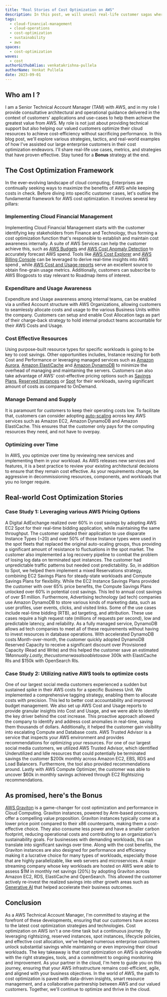 ```yaml
---
title: "Real Stories of Cost Optimization on AWS"
description: In this post, we will unveil real-life customer sagas where businesses harnessed the power of AWS to supercharge their savings  
tags:
  - cloud-financial-management
  - cloud-operations
  - cost-optimization
  - sustainability
  - aws
spaces:
  - cost-optimization
waves:
  - cost
authorGithubAlias: venkatakrishna-pullela
authorName: Venkat Pullela
date: 2023-09-01
---
```


## Who am I ?

 I am a Senior Technical Account Manager (TAM) with AWS, and in my role I provide consultative architectural and operational guidance delivered in the context of customers' applications and use-cases to help them achieve the greatest value from AWS. My role is not just about providing technical support but also helping our valued customers optimize their cloud resources to achieve cost-efficiency without sacrificing performance. In this blog post, we'll explore various strategies, tactics, and real-world examples of how I've assisted our large enterprise customers in their cost optimization endeavors. I'll share real-life use cases, metrics, and strategies that have proven effective. Stay tuned for a **Bonus** strategy at the end.

## The Cost Optimization Framework

In the ever-evolving landscape of cloud computing, Enterprises are continually seeking ways to maximize the benefits of AWS while keeping costs in check. Before diving into specific customer cases, let's outline the fundamental framework for AWS cost optimization. It involves several key pillars:

### Implementing Cloud Financial Management

Implementing Cloud Financial Management starts with the customer identifying key stakeholders from Finance and Technology, thus forming a cost optimization function that's responsible to establish and maintain cost awareness internally. A suite of AWS Services can help the customer achieve this, such as [AWS Budgets](https://aws.amazon.com/aws-cost-management/aws-budgets/?sc_channel=el&sc_campaign=costwave&sc_content=real-stories-of-cost-optimization-on-aws&sc_geo=mult&sc_country=mult&sc_outcome=acq) and [AWS Cost Anomaly Detection](https://aws.amazon.com/aws-cost-management/aws-cost-anomaly-detection/?sc_channel=el&sc_campaign=costwave&sc_content=real-stories-of-cost-optimization-on-aws&sc_geo=mult&sc_country=mult&sc_outcome=acq) to accurately forecast AWS spend. Tools like [AWS Cost Explorer](https://aws.amazon.com/aws-cost-management/aws-cost-explorer/?sc_channel=el&sc_campaign=costwave&sc_content=real-stories-of-cost-optimization-on-aws&sc_geo=mult&sc_country=mult&sc_outcome=acq) and [AWS Billing Console](https://aws.amazon.com/aws-cost-management/aws-billing/?sc_channel=el&sc_campaign=costwave&sc_content=real-stories-of-cost-optimization-on-aws&sc_geo=mult&sc_country=mult&sc_outcome=acq) can be leveraged to derive real-time insights into AWS spend , while [AWS Cost and Usage reports](https://docs.aws.amazon.com/cur/latest/userguide/what-is-cur.html?sc_channel=el&sc_campaign=costwave&sc_content=real-stories-of-cost-optimization-on-aws&sc_geo=mult&sc_country=mult&sc_outcome=acq) serve an excellent source to obtain fine-grain usage metrics. Additionally, customers can subscribe to AWS Blogposts to stay relevant to Roadmap items of interest.

### Expenditure and Usage Awareness

Expenditure and Usage awareness among internal teams, can be enabled via a unified Account structure with AWS Organizations, allowing customers to seamlessly allocate costs and usage to the various Business Units within the company. Customers can setup and enable Cost Allocation tags as part of their charge-back strategy to hold internal product teams accountable for their AWS Costs and Usage.

### Cost Effective Resources

Using purpose-built resource types for specific workloads is going to be key to cost savings. Other opportunities includes, Instance resizing for both Cost and Performance or leveraging managed services such as [Amazon Aurora](https://docs.aws.amazon.com/AmazonRDS/latest/AuroraUserGuide/CHAP_AuroraOverview.html?sc_channel=el&sc_campaign=costwave&sc_content=real-stories-of-cost-optimization-on-aws&sc_geo=mult&sc_country=mult&sc_outcome=acq), [Amazon ElastiCache](https://aws.amazon.com/elasticache/?sc_channel=el&sc_campaign=costwave&sc_content=real-stories-of-cost-optimization-on-aws&sc_geo=mult&sc_country=mult&sc_outcome=acq) and [Amazon DynamoDB](https://aws.amazon.com/dynamodb/?sc_channel=el&sc_campaign=costwave&sc_content=real-stories-of-cost-optimization-on-aws&sc_geo=mult&sc_country=mult&sc_outcome=acq) to minimize the overhead of managing and maintaining the servers. Customers can also take advantage of AWS' cost-effective pricing options such as [Savings Plans](https://aws.amazon.com/savingsplans/?sc_channel=el&sc_campaign=costwave&sc_content=real-stories-of-cost-optimization-on-aws&sc_geo=mult&sc_country=mult&sc_outcome=acq), [Reserved Instances](https://aws.amazon.com/ec2/pricing/reserved-instances/?sc_channel=el&sc_campaign=costwave&sc_content=real-stories-of-cost-optimization-on-aws&sc_geo=mult&sc_country=mult&sc_outcome=acq) or [Spot](https://aws.amazon.com/ec2/spot/?sc_channel=el&sc_campaign=costwave&sc_content=real-stories-of-cost-optimization-on-aws&sc_geo=mult&sc_country=mult&sc_outcome=acq) for their workloads, saving significant amount of costs as compared to OnDemand.

### Manage Demand and Supply

It is paramount for customers to keep their operating costs low. To facilitate that, customers can consider adopting [auto-scaling](https://aws.amazon.com/autoscaling/?sc_channel=el&sc_campaign=costwave&sc_content=real-stories-of-cost-optimization-on-aws&sc_geo=mult&sc_country=mult&sc_outcome=acq) across key AWS services such as Amazon EC2, Amazon DynamoDB and Amazon ElastiCache. This ensures that the customer only pays for the computing resources they need, and not have to overpay.

### Optimizing over Time

In AWS, you optimize over time by reviewing new services and implementing them in your workload. As AWS releases new services and features, it is a best practice to review your existing architectural decisions to ensure that they remain cost effective. As your requirements change, be aggressive in decommissioning resources, components, and workloads that you no longer require.

## Real-world Cost Optimization Stories

### Case Study 1: Leveraging various AWS Pricing Options

A Digital AdExchange realized over 60% in cost savings by adopting AWS EC2 Spot for their real-time bidding application, while maintaining the same throughput. The customer updated their application to use disparate Instance Types (~20) and over 50% of those Instance types were used in the spot fleets that replaced the original auto-scaling groups, thus providing a significant amount of resistance to fluctuations in the spot market. The customer also implemented a log recovery pipeline to combat the problem of losing log data on terminated spot instances. The customer had unpredictable traffic patterns but needed cost predictability. So, in addition to Spot, we helped them implement a mixed Reservations strategy, combining EC2 Savings Plans for steady-state workloads and Compute Savings Plans for flexibility. While the EC2 Instance Savings Plans provided the customer with over 65% price benefits, the Compute Savings Plans unlocked over 60% in potential cost savings. This led to annual cost savings of over $1 million. Furthermore, Advertising technology (ad tech) companies use Amazon DynamoDB to store various kinds of marketing data, such as user profiles, user events, clicks, and visited links. Some of the use cases include real-time bidding (RTB), ad targeting, and attribution. These use cases require a high request rate (millions of requests per second), low and predictable latency, and reliability. As a fully managed service, DynamoDB allows ad tech companies to meet all of these requirements without having to invest resources in database operations. With accelerated DynamoDB costs Month-over-month, the customer quickly adopted DynamoDB Reserved Capacity to receive a significant discount over Provisioned Capacity (Read and Write) and this helped the customer save an estimated $1M annually. Lastly, the customer was also able to save ~$300k with ElastiCache RIs and $150k with OpenSearch RIs.

### Case Study 2: Utilizing native AWS tools to optimize costs

One of our largest social media customers experienced a sudden but sustained spike in their AWS costs for a specific Business Unit. We implemented a comprehensive tagging strategy, enabling them to allocate costs with precision. This led to better cost accountability and improved budget management. 
We also set up AWS Cost and Usage reports to provide granular insights into Cost and Usage, and we were able to identify the key driver behind the cost increase. This proactive approach allowed the company to identify and address cost anomalies in real-time, saving them thousands of dollars. Additionally, it helped the customer gain visibility into escalating Compute and Database costs. AWS Trusted Advisor is a service that inspects your AWS environment and provides recommendations for optimizing your resources. For one of our largest social media customers, we utilized AWS Trusted Advisor, which identified Underutilized and Idle resources that could potentially be terminated savings the customer $200k monthly across Amazon EC2, EBS, RDS and Load Balancers. Furthermore, the tool also provided recommendations around. Lastly with AWS Compute Optimizer, the customer was able to uncover $60k in monthly savings achieved through EC2 Rightsizing recommendations.

## As promised, here's the Bonus

[AWS Graviton](https://aws.amazon.com/ec2/graviton/?sc_channel=el&sc_campaign=costwave&sc_content=real-stories-of-cost-optimization-on-aws&sc_geo=mult&sc_country=mult&sc_outcome=acq) is a game-changer for cost optimization and performance in Cloud Computing. Graviton instances, powered by Arm-based processors, offer a compelling value proposition. Graviton instances typically come at a lower price point compared to their x86 counterparts, making them a cost-effective choice. They also consume less power and have a smaller carbon footprint, reducing operational costs and contributing to an organization's sustainability goals. For businesses with demanding workloads, this can translate into significant savings over time. Along with the cost benefits, the Graviton instances are also designed for performance  and efficiency making it a lucrative choice for many types of workloads, especially those that are highly parallelizable, like web servers and microservices. A major streaming company whose key workloads are hosted on AWS were able to assess $1M in monthly net savings (20%) by adopting Graviton across Amazon EC2, RDS, ElastiCache and OpenSearch. This allowed the customer actively re-invest the realized savings into other growth areas such as [Generative AI](https://aws.amazon.com/generative-ai/?sc_channel=el&sc_campaign=costwave&sc_content=real-stories-of-cost-optimization-on-aws&sc_geo=mult&sc_country=mult&sc_outcome=acq) that helped accelerate their business outcomes.

## Conclusion

As a AWS Technical Account Manager, I'm committed to staying at the forefront of these developments, ensuring that our customers have access to the latest cost optimization strategies and technologies. Cost optimization on AWS isn't a one-time task but a continuous journey. By leveraging rightsizing, reserved instances, spot instances, lifecycle policies, and effective cost allocation, we've helped numerous enterprise customers unlock substantial savings while maintaining or even improving their cloud workloads. The key takeaway is that cost optimization on AWS is achievable with the right strategies, tools, and a commitment to ongoing monitoring and improvement. As your partner in the cloud, I'm here to guide you on this journey, ensuring that your AWS infrastructure remains cost-efficient, agile, and aligned with your business objectives. In the world of AWS, the path to cost optimization is paved with data-driven insights, smart resource management, and a collaborative partnership between AWS and our valued customers. Together, we'll continue to optimize and thrive in the cloud.
